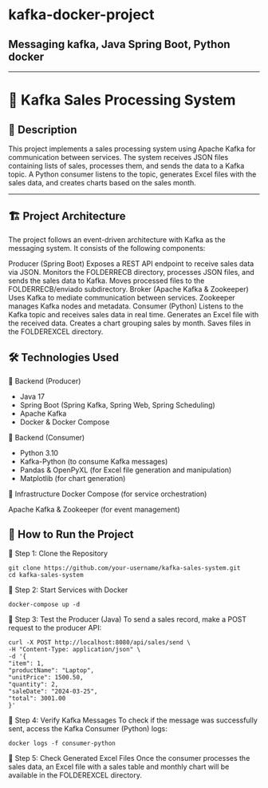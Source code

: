 # kafka-docker-project

## Messaging kafka, Java Spring Boot, Python docker

---

# 📌 Kafka Sales Processing System

## 📝 Description
This project implements a sales processing system using Apache Kafka for communication between services. The system receives JSON files containing lists of sales, processes them, and sends the data to a Kafka topic. A Python consumer listens to the topic, generates Excel files with the sales data, and creates charts based on the sales month.

---

## 🏗️ Project Architecture
The project follows an event-driven architecture with Kafka as the messaging system. It consists of the following components:

Producer (Spring Boot)
Exposes a REST API endpoint to receive sales data via JSON.
Monitors the FOLDERRECB directory, processes JSON files, and sends the sales data to Kafka.
Moves processed files to the FOLDERRECB/enviado subdirectory.
Broker (Apache Kafka & Zookeeper)
Uses Kafka to mediate communication between services.
Zookeeper manages Kafka nodes and metadata.
Consumer (Python)
Listens to the Kafka topic and receives sales data in real time.
Generates an Excel file with the received data.
Creates a chart grouping sales by month.
Saves files in the FOLDEREXCEL directory.

## 🛠️ Technologies Used
🔹 Backend (Producer)
- Java 17
- Spring Boot (Spring Kafka, Spring Web, Spring Scheduling)
- Apache Kafka
- Docker & Docker Compose

🔹 Backend (Consumer)
- Python 3.10
- Kafka-Python (to consume Kafka messages)
- Pandas & OpenPyXL (for Excel file generation and manipulation)
- Matplotlib (for chart generation)

🔹 Infrastructure
Docker Compose (for service orchestration)

Apache Kafka & Zookeeper (for event management)

## 🚀 How to Run the Project
🔹 Step 1: Clone the Repository
 ```
git clone https://github.com/your-username/kafka-sales-system.git
cd kafka-sales-system
```

🔹 Step 2: Start Services with Docker
 ```
docker-compose up -d
```
🔹 Step 3: Test the Producer (Java)
To send a sales record, make a POST request to the producer API:

 ```
curl -X POST http://localhost:8080/api/sales/send \
 -H "Content-Type: application/json" \
 -d '{
"item": 1,
"productName": "Laptop",
"unitPrice": 1500.50,
"quantity": 2,
"saleDate": "2024-03-25",
"total": 3001.00
}'
```

🔹 Step 4: Verify Kafka Messages
To check if the message was successfully sent, access the Kafka Consumer (Python) logs:

 ```
docker logs -f consumer-python
```

🔹 Step 5: Check Generated Excel Files
Once the consumer processes the sales data, an Excel file with a sales table and monthly chart will be available in the FOLDEREXCEL directory.

